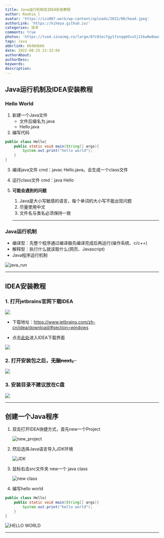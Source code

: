 ```yaml
---
title: Java运行机制及IDEA安装教程
author: Rookie_l
avatar: 'https://icu007.work/wp-content/uploads/2022/08/head.jpeg'
authorLink: 'https://hiheya.github.io/'
categories: 技术
comments: true
photos: 'https://tva4.sinaimg.cn/large/87c01ec7gy1fsnqqm5vu5j21kw0w0aon.jpg'
tags: Java
abbrlink: 6b48db66
date: 2022-08-25 22:32:04
authorAbout:
authorDesc:
keywords:
description:
---
```


## Java运行机制及IDEA安装教程

### Hello World 

1. 新建一个Java文件
   - 文件后缀名为.java
   - Hello.java
2. 编写代码

```java	
public class Hello{
	public static void main(String[] args){
		System.out.print("hello world");
	}
}
```

3. 编译java文件  cmd：javac Hello.java。会生成一个class文件

4. 运行class文件 cmd：java Hello

5. **可能会遇到的问题**

   1. Java是大小写敏感的语言，每个单词的大小写不能出现问题
   2. 尽量使用中文
   3. 文件名与类名必须保持一致

   ---

### Java运行机制

   - 编译型：先整个程序通过编译器先编译完成后再运行(操作系统、c/c++)
   - 解释型：执行什么就读取什么(网页、Javascript)
   - Java程序运行机制

![java_run](https://img30.360buyimg.com/pop/jfs/t1/216026/11/15424/19299/62373668E88ab9271/8335afd2a83f0fc5.png)

---

## IDEA安装教程

### 1. 打开jetbrains官网下载IDEA

![](https://img30.360buyimg.com/pop/jfs/t1/120004/31/23287/83690/6237369aEfcaf86ee/1341013e53c23cf5.png)

- 下载地址：https://www.jetbrains.com/zh-cn/idea/download/#section=windows

- 点击[此处](https://www.jetbrains.com/zh-cn/idea/download/#section=windows)进入IDEA下载界面

![](https://img30.360buyimg.com/pop/jfs/t1/114487/39/23094/72904/623736b3E95bd557c/6e25a3fa36db191e.png)

### 2. 打开安装包之后，~~无脑next。~~

![](https://img30.360buyimg.com/pop/jfs/t1/198629/33/20709/45058/623736ceEd59fdd11/a717d392d82f8ad0.png)

### 3. **安装目录不建议放在C盘**

![](https://img30.360buyimg.com/pop/jfs/t1/217105/6/15162/49712/623736e8Ea3906364/843e0641342b9718.png)

---

## 创建一个Java程序

1. 双击打开IDEA快捷方式，首先new一个Project

   ![new_project](https://img30.360buyimg.com/pop/jfs/t1/121170/18/24773/77888/623737f3Ecdc108e4/ebb5390c0cf9950d.png)

   

2. 然后选择Java语言导入JDK环境

   ![JDK](https://img30.360buyimg.com/pop/jfs/t1/92215/16/24676/66704/62373815E42130a06/66f052194fdcc4b6.png)

3. 鼠标右击src文件夹 new一个 java class

   ![new class](https://img30.360buyimg.com/pop/jfs/t1/181017/16/22231/364250/6237383cEd4ba2e02/58d0e87d267ffbca.png)

4. 编写hello world

```java	
public class Hello{
	public static void main(String[] args){
		System.out.print("hello world");
	}
}
```

![HELLO WORLD](https://img30.360buyimg.com/pop/jfs/t1/179802/26/21860/77145/6237385dE25eb7d73/e0a4a0a96b8c321a.png)



> 

---

